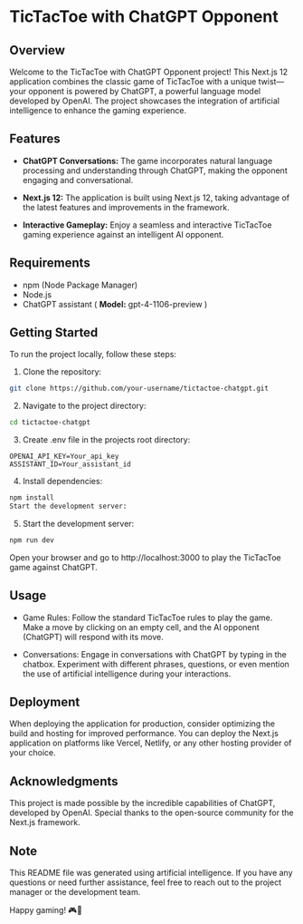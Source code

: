 # TicTacToe with ChatGPT Opponent

## Overview

Welcome to the TicTacToe with ChatGPT Opponent project! This Next.js 12 application combines the classic game of TicTacToe with a unique twist—your opponent is powered by ChatGPT, a powerful language model developed by OpenAI. The project showcases the integration of artificial intelligence to enhance the gaming experience.

## Features

- **ChatGPT Conversations:** The game incorporates natural language processing and understanding through ChatGPT, making the opponent engaging and conversational.

- **Next.js 12:** The application is built using Next.js 12, taking advantage of the latest features and improvements in the framework.

- **Interactive Gameplay:** Enjoy a seamless and interactive TicTacToe gaming experience against an intelligent AI opponent.

## **Requirements**

* npm (Node Package Manager)
* Node.js
* ChatGPT assistant ( **Model:** gpt-4-1106-preview )

## Getting Started

To run the project locally, follow these steps:
1. Clone the repository:

```bash
git clone https://github.com/your-username/tictactoe-chatgpt.git
```
2. Navigate to the project directory:

```bash
cd tictactoe-chatgpt
```

3. Create .env file in the projects root directory:
```dotenv
OPENAI_API_KEY=Your_api_key
ASSISTANT_ID=Your_assistant_id
```

4. Install dependencies:
```bash
npm install
Start the development server:
```
5. Start the development server:
```bash
npm run dev
```
Open your browser and go to http://localhost:3000 to play the TicTacToe game against ChatGPT.

## Usage
- Game Rules: Follow the standard TicTacToe rules to play the game. Make a move by clicking on an empty cell, and the AI opponent (ChatGPT) will respond with its move.

- Conversations: Engage in conversations with ChatGPT by typing in the chatbox. Experiment with different phrases, questions, or even mention the use of artificial intelligence during your interactions.

## Deployment
When deploying the application for production, consider optimizing the build and hosting for improved performance. You can deploy the Next.js application on platforms like Vercel, Netlify, or any other hosting provider of your choice.

## Acknowledgments
This project is made possible by the incredible capabilities of ChatGPT, developed by OpenAI. Special thanks to the open-source community for the Next.js framework.

## Note
This README file was generated using artificial intelligence. If you have any questions or need further assistance, feel free to reach out to the project manager or the development team.

Happy gaming! 🎮🤖
